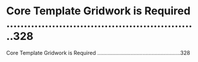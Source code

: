 # Core Template Gridwork is Required .......................................................328

Core Template Gridwork is Required .......................................................328